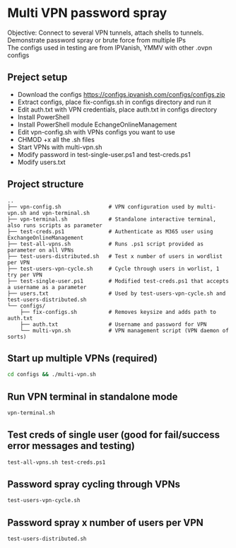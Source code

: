 # Multi VPN password spray
Objective: Connect to several VPN tunnels, attach shells to tunnels. Demonstrate password spray or brute force from multiple IPs  
The configs used in testing are from IPVanish, YMMV with other .ovpn configs

## Preject setup  
- Download the configs
https://configs.ipvanish.com/configs/configs.zip
- Extract configs, place fix-configs.sh in configs directory and run it
- Edit auth.txt with VPN credentials, place auth.txt in configs directory
- Install PowerShell
- Install PowerShell module EchangeOnlineManagement
- Edit vpn-config.sh with VPNs configs you want to use
- CHMOD +x all the .sh files
- Start VPNs with multi-vpn.sh
- Modify password in test-single-user.ps1 and test-creds.ps1
- Modify users.txt

## Project structure  
```
..
├── vpn-config.sh               # VPN configuration used by multi-vpn.sh and vpn-terminal.sh
├── vpn-terminal.sh             # Standalone interactive terminal, also runs scripts as parameter
├── test-creds.ps1              # Authenticate as M365 user using ExchangeOnlineManagement
├── test-all-vpns.sh            # Runs .ps1 script provided as parameter on all VPNs
├── test-users-distributed.sh   # Test x number of users in wordlist per VPN
├── test-users-vpn-cycle.sh     # Cycle through users in worlist, 1 try per VPN
├── test-single-user.ps1        # Modified test-creds.ps1 that accepts a username as a parameter
├── users.txt                   # Used by test-users-vpn-cycle.sh and test-users-distributed.sh
└── configs/
    ├── fix-configs.sh          # Removes keysize and adds path to auth.txt
    ├── auth.txt                # Username and password for VPN
    └── multi-vpn.sh            # VPN management script (VPN daemon of sorts)
```

## Start up multiple VPNs (required)
```bash
cd configs && ./multi-vpn.sh
```

## Run VPN terminal in standalone mode
```bash
vpn-terminal.sh
```

## Test creds of single user (good for fail/success error messages and testing)
```bash
test-all-vpns.sh test-creds.ps1 
```

## Password spray cycling through VPNs 
```bash
test-users-vpn-cycle.sh
```

## Password spray x number of users per VPN
```bash
test-users-distributed.sh
```







